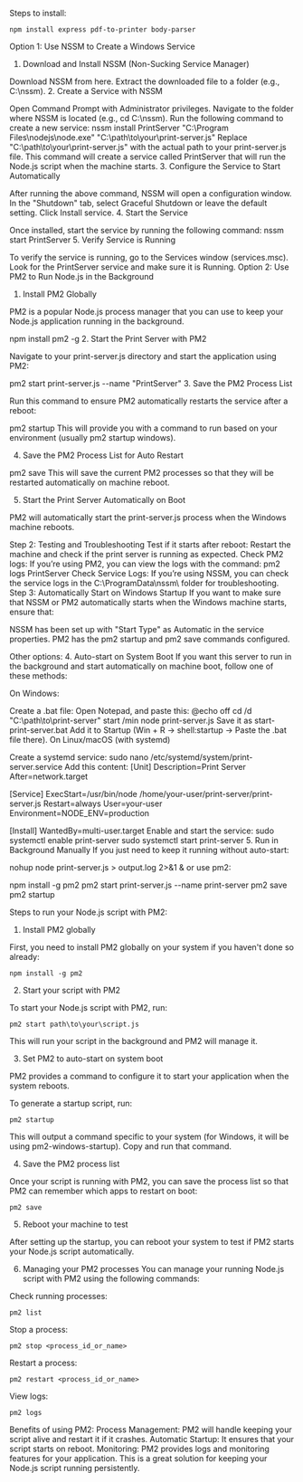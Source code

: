 Steps to install:

```
npm install express pdf-to-printer body-parser
```



Option 1: Use NSSM to Create a Windows Service
1. Download and Install NSSM (Non-Sucking Service Manager)

Download NSSM from here.
Extract the downloaded file to a folder (e.g., C:\nssm).
2. Create a Service with NSSM

Open Command Prompt with Administrator privileges.
Navigate to the folder where NSSM is located (e.g., cd C:\nssm).
Run the following command to create a new service:
nssm install PrintServer "C:\Program Files\nodejs\node.exe" "C:\path\to\your\print-server.js"
Replace "C:\path\to\your\print-server.js" with the actual path to your print-server.js file.
This command will create a service called PrintServer that will run the Node.js script when the machine starts.
3. Configure the Service to Start Automatically

After running the above command, NSSM will open a configuration window.
In the "Shutdown" tab, select Graceful Shutdown or leave the default setting.
Click Install service.
4. Start the Service

Once installed, start the service by running the following command:
nssm start PrintServer
5. Verify Service is Running

To verify the service is running, go to the Services window (services.msc).
Look for the PrintServer service and make sure it is Running.
Option 2: Use PM2 to Run Node.js in the Background
1. Install PM2 Globally

PM2 is a popular Node.js process manager that you can use to keep your Node.js application running in the background.

npm install pm2 -g
2. Start the Print Server with PM2

Navigate to your print-server.js directory and start the application using PM2:

pm2 start print-server.js --name "PrintServer"
3. Save the PM2 Process List

Run this command to ensure PM2 automatically restarts the service after a reboot:

pm2 startup
This will provide you with a command to run based on your environment (usually pm2 startup windows).

4. Save the PM2 Process List for Auto Restart

pm2 save
This will save the current PM2 processes so that they will be restarted automatically on machine reboot.

5. Start the Print Server Automatically on Boot

PM2 will automatically start the print-server.js process when the Windows machine reboots.

Step 2: Testing and Troubleshooting
Test if it starts after reboot: Restart the machine and check if the print server is running as expected.
Check PM2 logs: If you’re using PM2, you can view the logs with the command:
pm2 logs PrintServer
Check Service Logs: If you’re using NSSM, you can check the service logs in the C:\ProgramData\nssm\ folder for troubleshooting.
Step 3: Automatically Start on Windows Startup
If you want to make sure that NSSM or PM2 automatically starts when the Windows machine starts, ensure that:

NSSM has been set up with "Start Type" as Automatic in the service properties.
PM2 has the pm2 startup and pm2 save commands configured.




Other options:
4. Auto-start on System Boot
If you want this server to run in the background and start automatically on machine boot, follow one of these methods:

On Windows:

Create a .bat file:
Open Notepad, and paste this:
@echo off
cd /d "C:\path\to\print-server"
start /min node print-server.js
Save it as start-print-server.bat
Add it to Startup (Win + R → shell:startup → Paste the .bat file there).
On Linux/macOS (with systemd)

Create a systemd service:
sudo nano /etc/systemd/system/print-server.service
Add this content:
[Unit]
Description=Print Server
After=network.target

[Service]
ExecStart=/usr/bin/node /home/your-user/print-server/print-server.js
Restart=always
User=your-user
Environment=NODE_ENV=production

[Install]
WantedBy=multi-user.target
Enable and start the service:
sudo systemctl enable print-server
sudo systemctl start print-server
5. Run in Background Manually
If you just need to keep it running without auto-start:

nohup node print-server.js > output.log 2>&1 &
or use pm2:

npm install -g pm2
pm2 start print-server.js --name print-server
pm2 save
pm2 startup




Steps to run your Node.js script with PM2:
1. Install PM2 globally

First, you need to install PM2 globally on your system if you haven't done so already:
```
npm install -g pm2
```
2. Start your script with PM2

To start your Node.js script with PM2, run:
```
pm2 start path\to\your\script.js
```
This will run your script in the background and PM2 will manage it.

3. Set PM2 to auto-start on system boot

PM2 provides a command to configure it to start your application when the system reboots.

To generate a startup script, run:
```
pm2 startup
```
This will output a command specific to your system (for Windows, it will be using pm2-windows-startup). Copy and run that command.

4. Save the PM2 process list

Once your script is running with PM2, you can save the process list so that PM2 can remember which apps to restart on boot:

```
pm2 save
```
5. Reboot your machine to test

After setting up the startup, you can reboot your system to test if PM2 starts your Node.js script automatically.

6. Managing your PM2 processes
You can manage your running Node.js script with PM2 using the following commands:

Check running processes:
```
pm2 list
```
Stop a process:
```
pm2 stop <process_id_or_name>
```
Restart a process:
```
pm2 restart <process_id_or_name>
```
View logs:
```
pm2 logs
```
Benefits of using PM2:
Process Management: PM2 will handle keeping your script alive and restart it if it crashes.
Automatic Startup: It ensures that your script starts on reboot.
Monitoring: PM2 provides logs and monitoring features for your application.
This is a great solution for keeping your Node.js script running persistently.